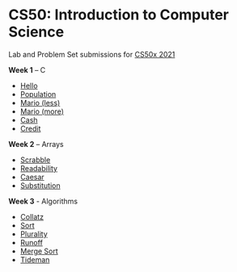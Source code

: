 # CS50: Introduction to Computer Science

Lab and Problem Set submissions for [CS50x 2021](https://cs50.harvard.edu/x/2021/)

**Week 1** – C
* [Hello](week1/lab1/hello/hello.c)
* [Population](week1/lab1/population/population.c)
* [Mario (less)](week1/pset1/mario/less/mario.c)
* [Mario (more)](week1/pset1/mario/more/mario.c)
* [Cash](week1/pset1/cash/cash.c)
* [Credit](week1/pset1/credit/credit.c)

**Week 2** – Arrays
* [Scrabble](week2/lab2/scrabble/scrabble.c)
* [Readability](week2/pset2/readability/readability.c)
* [Caesar](week2/pset2/caesar/caesar.c)
* [Substitution](week2/pset2/substitution/substitution.c)

**Week 3** - Algorithms
* [Collatz](week3/other3/collatz/collatz.c)
* [Sort](week3/lab3/sort/sort.txt)
* [Plurality](week3/pset3/plurality/plurality.c)
* [Runoff](week3/pset3/runoff/runoff.c)
* [Merge Sort](week3/other3/merge/merge.c)
* [Tideman](week3/pset3/tideman/tideman.c)